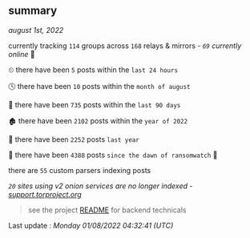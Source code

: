 
## summary
_august 1st, 2022_

currently tracking `114` groups across `168` relays & mirrors - _`69` currently online_ 📡

⏲ there have been `5` posts within the `last 24 hours`

🕓 there have been `10` posts within the `month of august`

📅 there have been `735` posts within the `last 90 days`

🏚 there have been `2102` posts within the `year of 2022`

🚀 there have been `2252` posts `last year`

🦕 there have been `4388` posts `since the dawn of ransomwatch` 🐣

there are `55` custom parsers indexing posts

_`20` sites using v2 onion services are no longer indexed - [support.torproject.org](https://support.torproject.org/onionservices/v2-deprecation/)_

> see the project [README](https://github.com/jmousqueton/ransomwatch#readme) for backend technicals



Last update : _Monday 01/08/2022 04:32:41 (UTC)_

